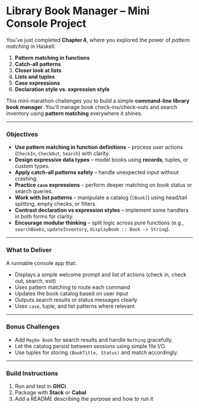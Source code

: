 # Library Book Manager – Mini Console Project

You’ve just completed **Chapter 4**, where you explored the power of *pattern matching* in Haskell:

1. **Pattern matching in functions**
2. **Catch-all patterns**
3. **Closer look at lists**
4. **Lists and tuples**
5. **Case expressions**
6. **Declaration style vs. expression style**

This mini-marathon challenges you to build a simple **command-line library book manager**. You’ll manage book check-ins/check-outs and search inventory using **pattern matching** everywhere it shines.

---

### Objectives

* **Use pattern matching in function definitions** – process user actions (`CheckIn`, `CheckOut`, `Search`) with clarity.
* **Design expressive data types** – model books using **records**, tuples, or custom types.
* **Apply catch-all patterns safely** – handle unexpected input without crashing.
* **Practice `case` expressions** – perform deeper matching on book status or search queries.
* **Work with list patterns** – manipulate a catalog (`[Book]`) using head/tail splitting, empty checks, or filters.
* **Contrast declaration vs expression styles** – implement some handlers in both forms for clarity.
* **Encourage modular thinking** – split logic across pure functions (e.g., `searchBooks`, `updateInventory`, `displayBook :: Book -> String`).

---

### What to Deliver

A runnable console app that:

- Displays a simple welcome prompt and list of actions (check in, check out, search, exit)
- Uses pattern matching to route each command
- Updates the book catalog based on user input
- Outputs search results or status messages clearly
- Uses `case`, tuple, and list patterns where relevant

---

### Bonus Challenges

- Add `Maybe Book` for search results and handle `Nothing` gracefully.
- Let the catalog persist between sessions using simple file I/O.
- Use tuples for storing `(BookTitle, Status)` and match accordingly.

---

### Build Instructions

1. Run and test in **GHCi**
2. Package with **Stack** or **Cabal**
3. Add a README describing the purpose and how to run it